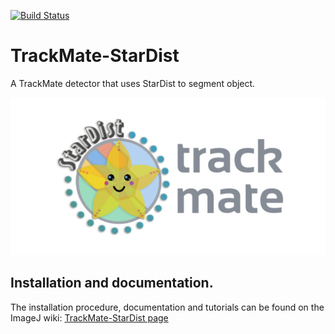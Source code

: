 [![Build Status](https://github.com/trackmate-sc/TrackMate-StarDist/actions/workflows/build.yml/badge.svg)](https://github.com/trackmate-sc/TrackMate-StarDist/actions/workflows/build.yml)

# TrackMate-StarDist

A TrackMate detector that uses StarDist to segment object.

<img src="src/main/resources/images/TrackMate-StarDist-github.png" alt="TrackMate StarDist logo" width="600"/>

## Installation and documentation. 

The installation procedure, documentation and tutorials can be found on the ImageJ wiki:
[TrackMate-StarDist page](https://imagej.net/plugins/trackmate/trackmate-stardist)
